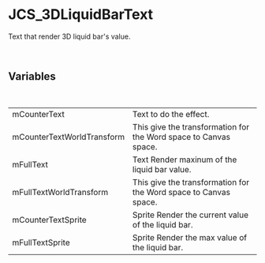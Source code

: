 <div id="content-header">
  <h1>JCS_3DLiquidBarText</h1>
</div>

<p>
  Text that render 3D liquid bar's value.
</p>


<br/>
<h2>Variables</h2>
<br/>

<table>
  <tr>
    <td>mCounterText</td>
    <td>Text to do the effect.</td>
  </tr>
  <tr>
    <td>mCounterTextWorldTransform</td>
    <td>This give the transformation for the Word space to Canvas space.</td>
  </tr>
  <tr>
    <td>mFullText</td>
    <td>Text Render maxinum of the liquid bar value.</td>
  </tr>
  <tr>
    <td>mFullTextWorldTransform</td>
    <td>This give the transformation for the Word space to Canvas space.</td>
  </tr>
  <tr>
    <td>mCounterTextSprite</td>
    <td>Sprite Render the current value of the liquid bar.</td>
  </tr>
  <tr>
    <td>mFullTextSprite</td>
    <td>Sprite Render the max value of the liquid bar.</td>
  </tr>
</table>
